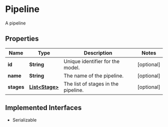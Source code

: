 

# Pipeline

A pipeline

## Properties

| Name | Type | Description | Notes |
|------------ | ------------- | ------------- | -------------|
|**id** | **String** | Unique identifier for the model. |  [optional] |
|**name** | **String** | The name of the pipeline. |  [optional] |
|**stages** | [**List&lt;Stage&gt;**](Stage.md) | The list of stages in the pipeline. |  [optional] |


## Implemented Interfaces

* Serializable

